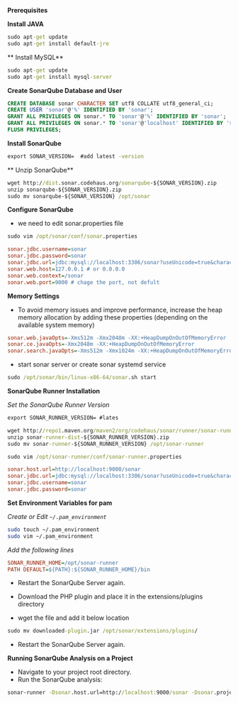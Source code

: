 **Prerequisites**

**Install JAVA**

```cmd
sudo apt-get update
sudo apt-get install default-jre
```
** Install MySQL**

```cmd
sudo apt-get update
sudo apt-get install mysql-server
```
**Create SonarQube Database and User**
```sql
CREATE DATABASE sonar CHARACTER SET utf8 COLLATE utf8_general_ci;
CREATE USER 'sonar'@'%' IDENTIFIED BY 'sonar';
GRANT ALL PRIVILEGES ON sonar.* TO 'sonar'@'%' IDENTIFIED BY 'sonar';
GRANT ALL PRIVILEGES ON sonar.* TO 'sonar'@'localhost' IDENTIFIED BY 'sonar';
FLUSH PRIVILEGES;
```

**Install SonarQube**
```cmd
export SONAR_VERSION=  #add latest -version 
```

** Unzip SonarQube**

```cmd
wget http://dist.sonar.codehaus.org/sonarqube-${SONAR_VERSION}.zip
unzip sonarqube-${SONAR_VERSION}.zip
sudo mv sonarqube-${SONAR_VERSION} /opt/sonar
```
**Configure SonarQube**

* we need to edit sonar.properties file

```cmd
sudo vim /opt/sonar/conf/sonar.properties
```
```ini
sonar.jdbc.username=sonar
sonar.jdbc.password=sonar
sonar.jdbc.url=jdbc:mysql://localhost:3306/sonar?useUnicode=true&characterEncoding=utf8&rewriteBatchedStatements=true&useConfigs=maxPerformance
sonar.web.host=127.0.0.1 # or 0.0.0.0
sonar.web.context=/sonar
sonar.web.port=9000 # chage the port, not defult
```
**Memory Settings**
* To avoid memory issues and improve performance, increase the heap memory allocation by adding these properties (depending on the available system memory)
```ini
sonar.web.javaOpts=-Xms512m -Xmx2048m -XX:+HeapDumpOnOutOfMemoryError
sonar.ce.javaOpts=-Xmx2048m -XX:+HeapDumpOnOutOfMemoryError
sonar.search.javaOpts=-Xms512m -Xmx1024m -XX:+HeapDumpOnOutOfMemoryError
```

* start sonar server or create sonar systemd service 
```cmd
sudo /opt/sonar/bin/linux-x86-64/sonar.sh start
```
**SonarQube Runner Installation**

_Set the SonarQube Runner Version_

```cmd
export SONAR_RUNNER_VERSION= #lates
```
```cmd
wget http://repo1.maven.org/maven2/org/codehaus/sonar/runner/sonar-runner-dist/${SONAR_RUNNER_VERSION}/sonar-runner-dist-${SONAR_RUNNER_VERSION}.zip
unzip sonar-runner-dist-${SONAR_RUNNER_VERSION}.zip
sudo mv sonar-runner-${SONAR_RUNNER_VERSION} /opt/sonar-runner
```
```cmd
sudo vim /opt/sonar-runner/conf/sonar-runner.properties
```
```ini
sonar.host.url=http://localhost:9000/sonar
sonar.jdbc.url=jdbc:mysql://localhost:3306/sonar?useUnicode=true&characterEncoding=utf8&rewriteBatchedStatements=true&useConfigs=maxPerformance
sonar.jdbc.username=sonar
sonar.jdbc.password=sonar
```

**Set Environment Variables for pam**

_Create or Edit `~/.pam_environment`_

```bash
sudo touch ~/.pam_environment
sudo vim ~/.pam_environment
```
_Add the following lines_

```ini
SONAR_RUNNER_HOME=/opt/sonar-runner
PATH DEFAULT=${PATH}:${SONAR_RUNNER_HOME}/bin
```
* Restart the SonarQube Server again.

* Download the PHP plugin and place it in the extensions/plugins directory

* wget the file and add it below location

```cmd
sudo mv downloaded-plugin.jar /opt/sonar/extensions/plugins/
```
* Restart the SonarQube Server again.

**Running SonarQube Analysis on a Project**
* Navigate to your project root directory.
 * Run the SonarQube analysis:

```cmd
sonar-runner -Dsonar.host.url=http://localhost:9000/sonar -Dsonar.projectKey=rcms-org -Dsonar.projectName=rcms-org -Dsonar.projectVersion=1.0 -Dsonar.sources=./app -Dsonar.language=php -Dsonar.jdbc.url=jdbc:mysql://localhost:3306/sonar -Dsonar.jdbc.username=sonar -Dsonar.jdbc.password=sonar
```


